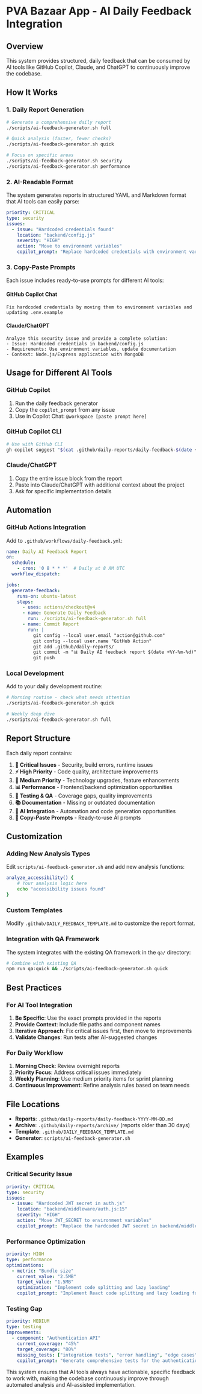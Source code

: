# PVA Bazaar App - AI Daily Feedback Integration

## Overview
This system provides structured, daily feedback that can be consumed by AI tools like GitHub Copilot, Claude, and ChatGPT to continuously improve the codebase.

## How It Works

### 1. Daily Report Generation
```bash
# Generate a comprehensive daily report
./scripts/ai-feedback-generator.sh full

# Quick analysis (faster, fewer checks)  
./scripts/ai-feedback-generator.sh quick

# Focus on specific areas
./scripts/ai-feedback-generator.sh security
./scripts/ai-feedback-generator.sh performance
```

### 2. AI-Readable Format
The system generates reports in structured YAML and Markdown format that AI tools can easily parse:

```yaml
priority: CRITICAL
type: security
issues:
  - issue: "Hardcoded credentials found"
    location: "backend/config.js"
    severity: "HIGH"
    action: "Move to environment variables"
    copilot_prompt: "Replace hardcoded credentials with environment variables in backend/config.js"
```

### 3. Copy-Paste Prompts
Each issue includes ready-to-use prompts for different AI tools:

#### GitHub Copilot Chat
```
Fix hardcoded credentials by moving them to environment variables and updating .env.example
```

#### Claude/ChatGPT
```
Analyze this security issue and provide a complete solution:
- Issue: Hardcoded credentials in backend/config.js
- Requirements: Use environment variables, update documentation
- Context: Node.js/Express application with MongoDB
```

## Usage for Different AI Tools

### GitHub Copilot
1. Run the daily feedback generator
2. Copy the `copilot_prompt` from any issue
3. Use in Copilot Chat: `@workspace [paste prompt here]`

### GitHub Copilot CLI
```bash
# Use with GitHub CLI
gh copilot suggest "$(cat .github/daily-reports/daily-feedback-$(date +%Y-%m-%d).md | grep -A 1 'copilot_prompt' | head -5)"
```

### Claude/ChatGPT
1. Copy the entire issue block from the report
2. Paste into Claude/ChatGPT with additional context about the project
3. Ask for specific implementation details

## Automation

### GitHub Actions Integration
Add to `.github/workflows/daily-feedback.yml`:

```yaml
name: Daily AI Feedback Report
on:
  schedule:
    - cron: '0 8 * * *'  # Daily at 8 AM UTC
  workflow_dispatch:

jobs:
  generate-feedback:
    runs-on: ubuntu-latest
    steps:
      - uses: actions/checkout@v4
      - name: Generate Daily Feedback
        run: ./scripts/ai-feedback-generator.sh full
      - name: Commit Report
        run: |
          git config --local user.email "action@github.com"
          git config --local user.name "GitHub Action"
          git add .github/daily-reports/
          git commit -m "📊 Daily AI feedback report $(date +%Y-%m-%d)" || exit 0
          git push
```

### Local Development
Add to your daily development routine:

```bash
# Morning routine - check what needs attention
./scripts/ai-feedback-generator.sh quick

# Weekly deep dive
./scripts/ai-feedback-generator.sh full
```

## Report Structure

Each daily report contains:

1. **🚨 Critical Issues** - Security, build errors, runtime issues
2. **⚡ High Priority** - Code quality, architecture improvements  
3. **🔧 Medium Priority** - Technology upgrades, feature enhancements
4. **📊 Performance** - Frontend/backend optimization opportunities
5. **🧪 Testing & QA** - Coverage gaps, quality improvements
6. **📚 Documentation** - Missing or outdated documentation
7. **🤖 AI Integration** - Automation and code generation opportunities
8. **🎯 Copy-Paste Prompts** - Ready-to-use AI prompts

## Customization

### Adding New Analysis Types
Edit `scripts/ai-feedback-generator.sh` and add new analysis functions:

```bash
analyze_accessibility() {
    # Your analysis logic here
    echo "accessibility issues found"
}
```

### Custom Templates
Modify `.github/DAILY_FEEDBACK_TEMPLATE.md` to customize the report format.

### Integration with QA Framework
The system integrates with the existing QA framework in the `qa/` directory:

```bash
# Combine with existing QA
npm run qa:quick && ./scripts/ai-feedback-generator.sh quick
```

## Best Practices

### For AI Tool Integration
1. **Be Specific**: Use the exact prompts provided in the reports
2. **Provide Context**: Include file paths and component names
3. **Iterative Approach**: Fix critical issues first, then move to improvements
4. **Validate Changes**: Run tests after AI-suggested changes

### For Daily Workflow
1. **Morning Check**: Review overnight reports
2. **Priority Focus**: Address critical issues immediately  
3. **Weekly Planning**: Use medium priority items for sprint planning
4. **Continuous Improvement**: Refine analysis rules based on team needs

## File Locations

- **Reports**: `.github/daily-reports/daily-feedback-YYYY-MM-DD.md`
- **Archive**: `.github/daily-reports/archive/` (reports older than 30 days)
- **Template**: `.github/DAILY_FEEDBACK_TEMPLATE.md`
- **Generator**: `scripts/ai-feedback-generator.sh`

## Examples

### Critical Security Issue
```yaml
priority: CRITICAL
type: security
issues:
  - issue: "Hardcoded JWT secret in auth.js"
    location: "backend/middleware/auth.js:15"
    severity: "HIGH"
    action: "Move JWT_SECRET to environment variables"
    copilot_prompt: "Replace the hardcoded JWT secret in backend/middleware/auth.js with process.env.JWT_SECRET and update .env.example"
```

### Performance Optimization
```yaml
priority: HIGH  
type: performance
optimizations:
  - metric: "Bundle size"
    current_value: "2.5MB"
    target_value: "1.5MB"
    optimization: "Implement code splitting and lazy loading"
    copilot_prompt: "Implement React code splitting and lazy loading for the dashboard components to reduce initial bundle size"
```

### Testing Gap
```yaml
priority: MEDIUM
type: testing
improvements:
  - component: "Authentication API"
    current_coverage: "45%"
    target_coverage: "80%"
    missing_tests: ["integration tests", "error handling", "edge cases"]
    copilot_prompt: "Generate comprehensive tests for the authentication API including integration tests, error handling, and edge cases using Jest and Supertest"
```

This system ensures that AI tools always have actionable, specific feedback to work with, making the codebase continuously improve through automated analysis and AI-assisted implementation.